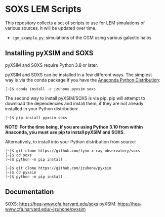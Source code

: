 # SOXS LEM Scripts

This repository collects a set of scripts to use for LEM simulations of various sources. It will be
updated over time. 

* `cgm_example.py`: simulations of the CGM using various galactic halos

## Installing pyXSIM and SOXS

pyXSIM and SOXS require Python 3.8 or later. 

pyXSIM and SOXS can be installed in a few different ways. The simplest way is via the conda package if
you have the [Anaconda Python Distribution](https://store.continuum.io/cshop/anaconda/):

```
[~]$ conda install -c jzuhone pyxsim soxs
```

The second way to install pyXSIM/SOXS is via pip. pip will attempt to download the dependencies and
install them, if they are not already installed in your Python distribution:

```
[~]$ pip install pyxsim soxs
```

**NOTE: For the time being, if you are using Python 3.10 from within Anaconda, you must use pip to install pyXSIM and SOXS.**

Alternatively, to install into your Python distribution from source:
```
[~]$ git clone https://github.com/lynx-x-ray-observatory/soxs
[~]$ cd soxs
[~]$ python -m pip install .

[~]$ git clone https://github.com/jzuhone/pyxsim
[~]$ cd pyxsim
[~]$ python -m pip install .
```

## Documentation

SOXS: https://hea-www.cfa.harvard.edu/soxs
pyXSIM: https://hea-www.cfa.harvard.edu/~jzuhone/pyxsim
